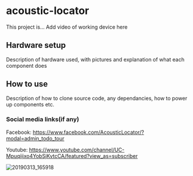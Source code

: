 # acoustic-locator
This project is...
Add video of working device here

## Hardware setup
Description of hardware used, with pictures and explanation of what each component does

## How to use
Description of how to clone source code, any dependancies, how to power up components etc.

### Social media links(if any)
Facebook: https://www.facebook.com/AcousticLocator/?modal=admin_todo_tour 

Youtube: https://www.youtube.com/channel/UC-Mpuqiijxo4YobSjKvtcCA/featured?view_as=subscriber

![20190313_165918](https://user-images.githubusercontent.com/45922282/55901264-ae2d2f00-5bd1-11e9-95b4-42b640f174c5.jpg)
